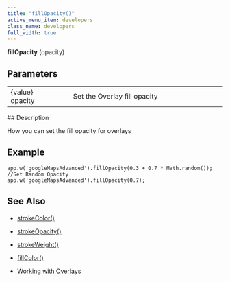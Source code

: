 ```yaml
---
title: "fillOpacity()"
active_menu_item: developers
class_name: developers
full_width: true
---
```



**fillOpacity** (opacity)

## Parameters

<table>
<tr>
<td width="169">
{value} opacity

</td>
<td width="17">
</td>
<td width="694">
Set the Overlay fill opacity

</td>
</tr>
</table>
## Description

How you can set the fill opacity for overlays

## **Example**

     
    app.w('googleMapsAdvanced').fillOpacity(0.3 + 0.7 * Math.random());  //Set Random Opacity
    app.w('googleMapsAdvanced').fillOpacity(0.7);
     
     
   

## **See Also**

 - [strokeColor()](strokecolor)

 - [strokeOpacity()](strokeopacity)

 - [strokeWeight()](strokeweight)

 - [fillColor()](fillcolor)

 - [Working with Overlays](../../../../product-guide/advanced-important-widgets/google-v3-maps-widget/working-with-overlays/)

